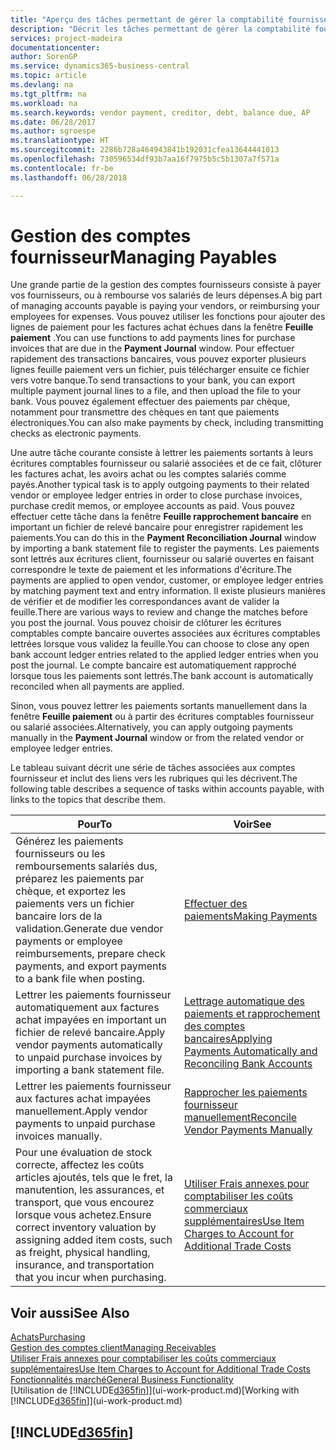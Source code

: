 ```yaml
---
title: "Aperçu des tâches permettant de gérer la comptabilité fournisseur| Microsoft Docs"
description: "Décrit les tâches permettant de gérer la comptabilité fournisseur, par exemple, le paiement des créditeurs ou le lettrage de paiements sortants dans la comptabilité pour clôturer des factures ou des avoirs."
services: project-madeira
documentationcenter: 
author: SorenGP
ms.service: dynamics365-business-central
ms.topic: article
ms.devlang: na
ms.tgt_pltfrm: na
ms.workload: na
ms.search.keywords: vendor payment, creditor, debt, balance due, AP
ms.date: 06/28/2017
ms.author: sgroespe
ms.translationtype: HT
ms.sourcegitcommit: 2286b728a464943841b192031cfea13644441013
ms.openlocfilehash: 730596534df93b7aa16f7975b5c5b1307a7f571a
ms.contentlocale: fr-be
ms.lasthandoff: 06/28/2018

---
```

# <a name="managing-payables"></a><span data-ttu-id="6de32-103">Gestion des comptes fournisseur</span><span class="sxs-lookup"><span data-stu-id="6de32-103">Managing Payables</span></span>
<span data-ttu-id="6de32-104">Une grande partie de la gestion des comptes fournisseurs consiste à payer vos fournisseurs, ou à rembourse vos salariés de leurs dépenses.</span><span class="sxs-lookup"><span data-stu-id="6de32-104">A big part of managing accounts payable is paying your vendors, or reimbursing your employees for expenses.</span></span> <span data-ttu-id="6de32-105">Vous pouvez utiliser les fonctions pour ajouter des lignes de paiement pour les factures achat échues dans la fenêtre **Feuille paiement** .</span><span class="sxs-lookup"><span data-stu-id="6de32-105">You can use functions to add payments lines for purchase invoices that are due in the **Payment Journal** window.</span></span> <span data-ttu-id="6de32-106">Pour effectuer rapidement des transactions bancaires, vous pouvez exporter plusieurs lignes feuille paiement vers un fichier, puis télécharger ensuite ce fichier vers votre banque.</span><span class="sxs-lookup"><span data-stu-id="6de32-106">To send transactions to your bank, you can export multiple payment journal lines to a file, and then upload the file to your bank.</span></span> <span data-ttu-id="6de32-107">Vous pouvez également effectuer des paiements par chèque, notamment pour transmettre des chèques en tant que paiements électroniques.</span><span class="sxs-lookup"><span data-stu-id="6de32-107">You can also make payments by check, including transmitting checks as electronic payments.</span></span>

<span data-ttu-id="6de32-108">Une autre tâche courante consiste à lettrer les paiements sortants à leurs écritures comptables fournisseur ou salarié associées et de ce fait, clôturer les factures achat, les avoirs achat ou les comptes salariés comme payés.</span><span class="sxs-lookup"><span data-stu-id="6de32-108">Another typical task is to apply outgoing payments to their related vendor or employee ledger entries in order to close purchase invoices, purchase credit memos, or employee accounts as paid.</span></span> <span data-ttu-id="6de32-109">Vous pouvez effectuer cette tâche dans la fenêtre **Feuille rapprochement bancaire** en important un fichier de relevé bancaire pour enregistrer rapidement les paiements.</span><span class="sxs-lookup"><span data-stu-id="6de32-109">You can do this in the **Payment Reconciliation Journal** window by importing a bank statement file to register the payments.</span></span> <span data-ttu-id="6de32-110">Les paiements sont lettrés aux écritures client, fournisseur ou salarié ouvertes en faisant correspondre le texte de paiement et les informations d'écriture.</span><span class="sxs-lookup"><span data-stu-id="6de32-110">The payments are applied to open vendor, customer, or employee ledger entries by matching payment text and entry information.</span></span> <span data-ttu-id="6de32-111">Il existe plusieurs manières de vérifier et de modifier les correspondances avant de valider la feuille.</span><span class="sxs-lookup"><span data-stu-id="6de32-111">There are various ways to review and change the matches before you post the journal.</span></span> <span data-ttu-id="6de32-112">Vous pouvez choisir de clôturer les écritures comptables compte bancaire ouvertes associées aux écritures comptables lettrées lorsque vous validez la feuille.</span><span class="sxs-lookup"><span data-stu-id="6de32-112">You can choose to close any open bank account ledger entries related to the applied ledger entries when you post the journal.</span></span> <span data-ttu-id="6de32-113">Le compte bancaire est automatiquement rapproché lorsque tous les paiements sont lettrés.</span><span class="sxs-lookup"><span data-stu-id="6de32-113">The bank account is automatically reconciled when all payments are applied.</span></span>

<span data-ttu-id="6de32-114">Sinon, vous pouvez lettrer les paiements sortants manuellement dans la fenêtre **Feuille paiement** ou à partir des écritures comptables fournisseur ou salarié associées.</span><span class="sxs-lookup"><span data-stu-id="6de32-114">Alternatively, you can apply outgoing payments manually in the **Payment Journal** window or from the related vendor or employee ledger entries.</span></span>

<span data-ttu-id="6de32-115">Le tableau suivant décrit une série de tâches associées aux comptes fournisseur et inclut des liens vers les rubriques qui les décrivent.</span><span class="sxs-lookup"><span data-stu-id="6de32-115">The following table describes a sequence of tasks within accounts payable, with links to the topics that describe them.</span></span>

| <span data-ttu-id="6de32-116">Pour</span><span class="sxs-lookup"><span data-stu-id="6de32-116">To</span></span> | <span data-ttu-id="6de32-117">Voir</span><span class="sxs-lookup"><span data-stu-id="6de32-117">See</span></span> |
| --- | --- |
| <span data-ttu-id="6de32-118">Générez les paiements fournisseurs ou les remboursements salariés dus, préparez les paiements par chèque, et exportez les paiements vers un fichier bancaire lors de la validation.</span><span class="sxs-lookup"><span data-stu-id="6de32-118">Generate due vendor payments or employee reimbursements, prepare check payments, and export payments to a bank file when posting.</span></span> |[<span data-ttu-id="6de32-119">Effectuer des paiements</span><span class="sxs-lookup"><span data-stu-id="6de32-119">Making Payments</span></span>](payables-make-payments.md) |
| <span data-ttu-id="6de32-120">Lettrer les paiements fournisseur automatiquement aux factures achat impayées en important un fichier de relevé bancaire.</span><span class="sxs-lookup"><span data-stu-id="6de32-120">Apply vendor payments automatically to unpaid purchase invoices by importing a bank statement file.</span></span> |[<span data-ttu-id="6de32-121">Lettrage automatique des paiements et rapprochement des comptes bancaires</span><span class="sxs-lookup"><span data-stu-id="6de32-121">Applying Payments Automatically and Reconciling Bank Accounts</span></span>](receivables-apply-payments-auto-reconcile-bank-accounts.md) |
| <span data-ttu-id="6de32-122">Lettrer les paiements fournisseur aux factures achat impayées manuellement.</span><span class="sxs-lookup"><span data-stu-id="6de32-122">Apply vendor payments to unpaid purchase invoices manually.</span></span> |[<span data-ttu-id="6de32-123">Rapprocher les paiements fournisseur manuellement</span><span class="sxs-lookup"><span data-stu-id="6de32-123">Reconcile Vendor Payments Manually</span></span>](payables-how-apply-purchase-transactions-manually.md) |
|<span data-ttu-id="6de32-124">Pour une évaluation de stock correcte, affectez les coûts articles ajoutés, tels que le fret, la manutention, les assurances, et transport, que vous encourez lorsque vous achetez.</span><span class="sxs-lookup"><span data-stu-id="6de32-124">Ensure correct inventory valuation by assigning added item costs, such as freight, physical handling, insurance, and transportation that you incur when purchasing.</span></span>|[<span data-ttu-id="6de32-125">Utiliser Frais annexes pour comptabiliser les coûts commerciaux supplémentaires</span><span class="sxs-lookup"><span data-stu-id="6de32-125">Use Item Charges to Account for Additional Trade Costs</span></span>](payables-how-assign-item-charges.md)|

## <a name="see-also"></a><span data-ttu-id="6de32-126">Voir aussi</span><span class="sxs-lookup"><span data-stu-id="6de32-126">See Also</span></span>
[<span data-ttu-id="6de32-127">Achats</span><span class="sxs-lookup"><span data-stu-id="6de32-127">Purchasing</span></span>](purchasing-manage-purchasing.md)  
[<span data-ttu-id="6de32-128">Gestion des comptes client</span><span class="sxs-lookup"><span data-stu-id="6de32-128">Managing Receivables</span></span>](receivables-manage-receivables.md)  
[<span data-ttu-id="6de32-129">Utiliser Frais annexes pour comptabiliser les coûts commerciaux supplémentaires</span><span class="sxs-lookup"><span data-stu-id="6de32-129">Use Item Charges to Account for Additional Trade Costs</span></span>](payables-how-assign-item-charges.md)  
[<span data-ttu-id="6de32-130">Fonctionnalités marché</span><span class="sxs-lookup"><span data-stu-id="6de32-130">General Business Functionality</span></span>](ui-across-business-areas.md)  
<span data-ttu-id="6de32-131">[Utilisation de [!INCLUDE[d365fin](includes/d365fin_md.md)]](ui-work-product.md)</span><span class="sxs-lookup"><span data-stu-id="6de32-131">[Working with [!INCLUDE[d365fin](includes/d365fin_md.md)]](ui-work-product.md)</span></span>

## [!INCLUDE[d365fin](includes/free_trial_md.md)]  
 

